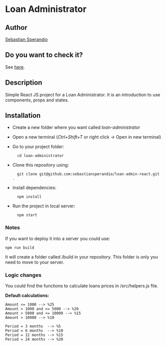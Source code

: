 # Loan Administrator 

## Author

[Sebastian Sperandio](https://www.linkedin.com/in/sebastian-sperandio-b9762591/)

## Do you want to check it?

See [here](https://loan-administrator.netlify.app/).

## Description

Simple React JS project for a Loan Administrator. It is an introduction to use components, props and states.

## Installation

- Create a new folder where you want called *loan-administrator*

- Open a new terminal (*Ctrl+Shift+T* or right click -> Open in new terminal)

- Go to your project folder:
  
        cd loan-administrator

- Clone this repository using:

        git clone git@github.com:sebastiansperandio/loan-admin-react.git .

- Install dependencies:

        npm install

- Run the project in local server:

        npm start

### Notes

If you want to deploy it into a server you could use:

    npm run build

It will create a folder called /build in your repository. This folder is only you need to move to your server.

### Logic changes

You could find the functions to calculate loans prices in /src/helpers.js file.

**Default calculations:**

    Amount <= 1000 --> %25
    Amount > 1000 and <= 5000 --> %20
    Amount > 5000 and <= 10000 --> %15
    Amount > 10000 --> %10

    Period = 3 months  --> %5
    Period = 6 months  --> %10
    Period = 12 months --> %15
    Period = 24 months --> %20

